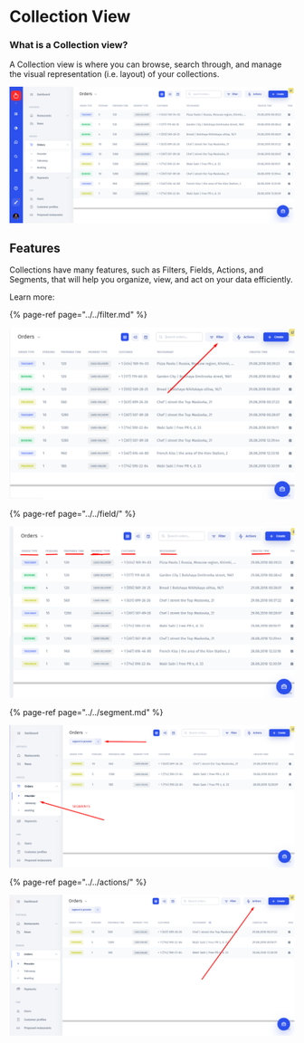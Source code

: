 # Collection View

### What is a Collection view?

A Collection view is where you can browse, search through, and manage the visual representation \(i.e. layout\) of your collections.

![](../../../.gitbook/assets/image%20%28217%29.png)

## Features

Collections have many features, such as Filters, Fields, Actions, and Segments, that will help you organize, view, and act on your data efficiently.

Learn more:

{% page-ref page="../../filter.md" %}

![](../../../.gitbook/assets/image%20%28265%29.png)

{% page-ref page="../../field/" %}

![](../../../.gitbook/assets/image%20%28201%29.png)

{% page-ref page="../../segment.md" %}

![](../../../.gitbook/assets/image%20%2854%29.png)

{% page-ref page="../../actions/" %}

![](../../../.gitbook/assets/image%20%28230%29.png)


